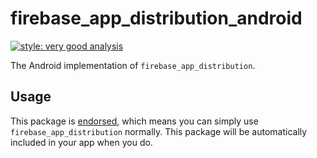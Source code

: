# firebase_app_distribution_android

[![style: very good analysis][very_good_analysis_badge]][very_good_analysis_link]

The Android implementation of `firebase_app_distribution`.

## Usage

This package is [endorsed][endorsed_link], which means you can simply use `firebase_app_distribution`
normally. This package will be automatically included in your app when you do.

[endorsed_link]: https://flutter.dev/docs/development/packages-and-plugins/developing-packages#endorsed-federated-plugin
[very_good_analysis_badge]: https://img.shields.io/badge/style-very_good_analysis-B22C89.svg
[very_good_analysis_link]: https://pub.dev/packages/very_good_analysis